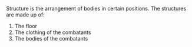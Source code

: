 Structure is the arrangement of bodies in certain positions. The structures are made up of:
1. The floor
2. The clothing of the combatants
3. The bodies of the combatants
